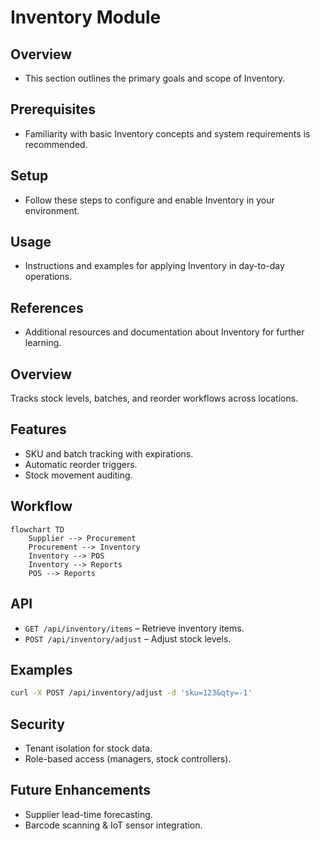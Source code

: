 # Inventory Module

## Overview
- This section outlines the primary goals and scope of Inventory.

## Prerequisites
- Familiarity with basic Inventory concepts and system requirements is recommended.

## Setup
- Follow these steps to configure and enable Inventory in your environment.

## Usage
- Instructions and examples for applying Inventory in day-to-day operations.

## References
- Additional resources and documentation about Inventory for further learning.


## Overview
Tracks stock levels, batches, and reorder workflows across locations.

## Features
- SKU and batch tracking with expirations.  
- Automatic reorder triggers.  
- Stock movement auditing.  

## Workflow
```mermaid
flowchart TD
    Supplier --> Procurement
    Procurement --> Inventory
    Inventory --> POS
    Inventory --> Reports
    POS --> Reports
```

## API
- `GET /api/inventory/items` – Retrieve inventory items.  
- `POST /api/inventory/adjust` – Adjust stock levels.  

## Examples
```bash
curl -X POST /api/inventory/adjust -d 'sku=123&qty=-1'
```

## Security
- Tenant isolation for stock data.  
- Role-based access (managers, stock controllers).  

## Future Enhancements
- Supplier lead-time forecasting.  
- Barcode scanning & IoT sensor integration.  
